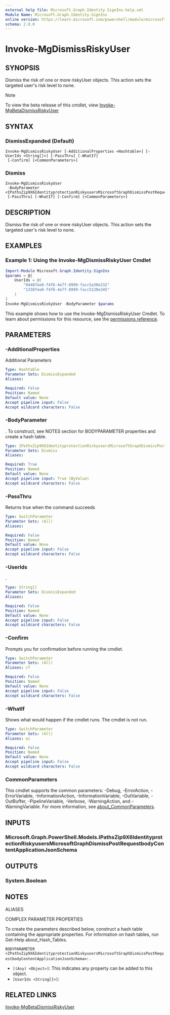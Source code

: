 ```yaml
---
external help file: Microsoft.Graph.Identity.SignIns-help.xml
Module Name: Microsoft.Graph.Identity.SignIns
online version: https://learn.microsoft.com/powershell/module/microsoft.graph.identity.signins/invoke-mgdismissriskyuser
schema: 2.0.0
---
```


# Invoke-MgDismissRiskyUser

## SYNOPSIS
Dismiss the risk of one or more riskyUser objects.
This action sets the targeted user's risk level to none.

> [!NOTE]
> To view the beta release of this cmdlet, view [Invoke-MgBetaDismissRiskyUser](/powershell/module/Microsoft.Graph.Beta.Identity.SignIns/Invoke-MgDismissRiskyUser?view=graph-powershell-beta)

## SYNTAX

### DismissExpanded (Default)
```
Invoke-MgDismissRiskyUser [-AdditionalProperties <Hashtable>] [-UserIds <String[]>] [-PassThru] [-WhatIf]
 [-Confirm] [<CommonParameters>]
```

### Dismiss
```
Invoke-MgDismissRiskyUser
 -BodyParameter <IPathsZip9X6IdentityprotectionRiskyusersMicrosoftGraphDismissPostRequestbodyContentApplicationJsonSchema>
 [-PassThru] [-WhatIf] [-Confirm] [<CommonParameters>]
```

## DESCRIPTION
Dismiss the risk of one or more riskyUser objects.
This action sets the targeted user's risk level to none.

## EXAMPLES

### Example 1: Using the Invoke-MgDismissRiskyUser Cmdlet
```powershell
Import-Module Microsoft.Graph.Identity.SignIns
$params = @{
	UserIds = @(
		"04487ee0-f4f6-4e7f-8999-facc5a30e232"
		"13387ee0-f4f6-4e7f-8999-facc5120e345"
	)
}
Invoke-MgDismissRiskyUser -BodyParameter $params
```

This example shows how to use the Invoke-MgDismissRiskyUser Cmdlet.
To learn about permissions for this resource, see the [permissions reference](/graph/permissions-reference).

## PARAMETERS

### -AdditionalProperties
Additional Parameters

```yaml
Type: Hashtable
Parameter Sets: DismissExpanded
Aliases:

Required: False
Position: Named
Default value: None
Accept pipeline input: False
Accept wildcard characters: False
```

### -BodyParameter
.
To construct, see NOTES section for BODYPARAMETER properties and create a hash table.

```yaml
Type: IPathsZip9X6IdentityprotectionRiskyusersMicrosoftGraphDismissPostRequestbodyContentApplicationJsonSchema
Parameter Sets: Dismiss
Aliases:

Required: True
Position: Named
Default value: None
Accept pipeline input: True (ByValue)
Accept wildcard characters: False
```

### -PassThru
Returns true when the command succeeds

```yaml
Type: SwitchParameter
Parameter Sets: (All)
Aliases:

Required: False
Position: Named
Default value: None
Accept pipeline input: False
Accept wildcard characters: False
```

### -UserIds
.

```yaml
Type: String[]
Parameter Sets: DismissExpanded
Aliases:

Required: False
Position: Named
Default value: None
Accept pipeline input: False
Accept wildcard characters: False
```

### -Confirm
Prompts you for confirmation before running the cmdlet.

```yaml
Type: SwitchParameter
Parameter Sets: (All)
Aliases: cf

Required: False
Position: Named
Default value: None
Accept pipeline input: False
Accept wildcard characters: False
```

### -WhatIf
Shows what would happen if the cmdlet runs.
The cmdlet is not run.

```yaml
Type: SwitchParameter
Parameter Sets: (All)
Aliases: wi

Required: False
Position: Named
Default value: None
Accept pipeline input: False
Accept wildcard characters: False
```

### CommonParameters
This cmdlet supports the common parameters: -Debug, -ErrorAction, -ErrorVariable, -InformationAction, -InformationVariable, -OutVariable, -OutBuffer, -PipelineVariable, -Verbose, -WarningAction, and -WarningVariable. For more information, see [about_CommonParameters](http://go.microsoft.com/fwlink/?LinkID=113216).

## INPUTS

### Microsoft.Graph.PowerShell.Models.IPathsZip9X6IdentityprotectionRiskyusersMicrosoftGraphDismissPostRequestbodyContentApplicationJsonSchema
## OUTPUTS

### System.Boolean
## NOTES

ALIASES

COMPLEX PARAMETER PROPERTIES

To create the parameters described below, construct a hash table containing the appropriate properties. For information on hash tables, run Get-Help about_Hash_Tables.


`BODYPARAMETER <IPathsZip9X6IdentityprotectionRiskyusersMicrosoftGraphDismissPostRequestbodyContentApplicationJsonSchema>`: .
  - `[(Any) <Object>]`: This indicates any property can be added to this object.
  - `[UserIds <String[]>]`: 

## RELATED LINKS
[Invoke-MgBetaDismissRiskyUser](/powershell/module/Microsoft.Graph.Beta.Identity.SignIns/Invoke-MgDismissRiskyUser?view=graph-powershell-beta)
